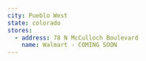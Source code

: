 ```yaml
---
city: Pueblo West
state: colorado
stores:
  - address: 78 N McCulloch Boulevard
    name: Walmart - COMING SOON
---
```

